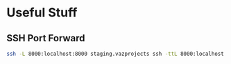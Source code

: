 # Useful Stuff


## SSH Port Forward

```sh
ssh -L 8000:localhost:8000 staging.vazprojects ssh -ttL 8000:localhost:9090 monitoring
```